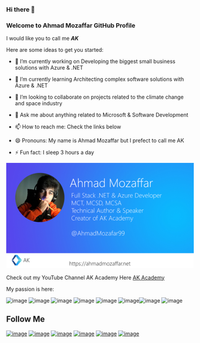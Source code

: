 ### Hi there 👋
### Welcome to Ahmad Mozaffar GitHub Profile 
I would like you to call me ***AK***

Here are some ideas to get you started:

  

- 🔭 I’m currently working on Developing the biggest small business solutions with Azure & .NET

- 🌱 I’m currently learning Architecting complex software solutions with Azure & .NET

- 👯 I’m looking to collaborate on projects related to the climate change and space industry

- 💬 Ask me about anything related to Microsoft & Software Development 

- 📫 How to reach me: Check the links below
- 😄 Pronouns: My name is Ahmad Mozaffar but I prefect to call me AK 
- ⚡ Fun fact: I sleep 3 hours a day 

![Personal Cover](https://github.com/aksoftware98/aksoftware98/blob/main/GitHub%20readme.jpg?raw=true)

Check out my YouTube Channel AK Academy Here [AK Academy](https://www.youtube.com/channel/UCRs-PO48PbbS0l7bBhbu5CA) 

My passion is here:

![image](https://img.shields.io/badge/Microsoft-666666?style=for-the-badge&logo=microsoft&logoColor=white) ![image](https://img.shields.io/badge/Windows-0078D6?style=for-the-badge&logo=windows&logoColor=white) ![image](https://img.shields.io/badge/Microsoft_Azure-0089D6?style=for-the-badge&logo=microsoft-azure&logoColor=white) ![image](https://img.shields.io/badge/C%23-239120?style=for-the-badge&logo=c-sharp&logoColor=white) ![image](https://img.shields.io/badge/Xamarin-3498DB?style=for-the-badge&logo=xamarin&logoColor=white) ![image](https://img.shields.io/badge/.NET-5C2D91?style=for-the-badge&logo=.net&logoColor=white)![image](https://img.shields.io/badge/Markdown-000000?style=for-the-badge&logo=markdown&logoColor=white) ![image](https://img.shields.io/badge/Xbox-107C10?style=for-the-badge&logo=xbox&logoColor=white)

## Follow Me
[![image](https://img.shields.io/badge/YouTube-FF0000?style=for-the-badge&logo=youtube&logoColor=white)](https://www.youtube.com/channel/UCRs-PO48PbbS0l7bBhbu5CA) [![image](https://img.shields.io/badge/GitHub-100000?style=for-the-badge&logo=github&logoColor=white)](https://github.com/aksoftware98) [![image](https://img.shields.io/badge/Twitter-1DA1F2?style=for-the-badge&logo=twitter&logoColor=white)](https://twitter.com/ahmadmozaffar99) [![image](https://img.shields.io/badge/LinkedIn-0077B5?style=for-the-badge&logo=linkedin&logoColor=white)](https://www.linkedin.com/in/ahmad-mozaffar-a07183123/) [![image](https://img.shields.io/badge/Reddit-FF4500?style=for-the-badge&logo=reddit&logoColor=white)](https://www.reddit.com/user/aksoftware99) [![image](https://img.shields.io/badge/Facebook-1877F2?style=for-the-badge&logo=facebook&logoColor=white)](https://www.facebook.com/ahmadmozaffar99/) 